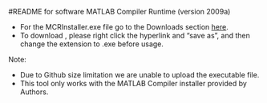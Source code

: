 #README for software MATLAB Compiler Runtime  (version 2009a)

- For the MCRInstaller.exe file go to the Downloads section [here](https://profilelingui.wordpress.com/research-work/rapid-tool/). 
- To download , please right click the hyperlink and “save as”, and then change the extension to .exe before usage.


Note:
- Due to Github size limitation we are unable to upload the executable file.
- This tool only works with the MATLAB Compiler installer provided by Authors.

